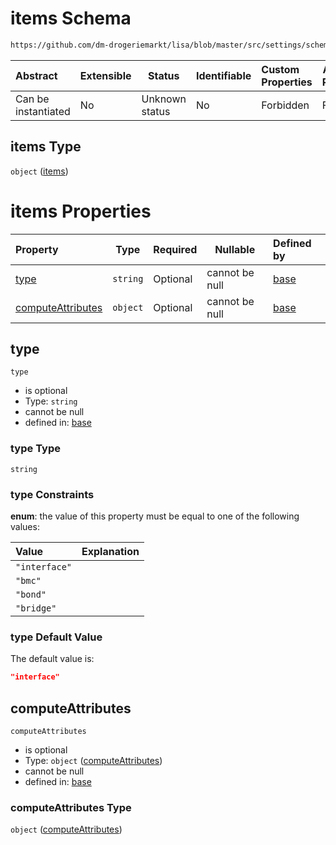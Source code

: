# items Schema

```txt
https://github.com/dm-drogeriemarkt/lisa/blob/master/src/settings/schema.json#/properties/default_configs/properties/interfaces_attributes/items
```




| Abstract            | Extensible | Status         | Identifiable | Custom Properties | Additional Properties | Access Restrictions | Defined In                                                                               |
| :------------------ | ---------- | -------------- | ------------ | :---------------- | --------------------- | ------------------- | ---------------------------------------------------------------------------------------- |
| Can be instantiated | No         | Unknown status | No           | Forbidden         | Forbidden             | none                | [settings.schema.json\*](../../src/settings/settings.schema.json "open original schema") |

## items Type

`object` ([items](settings-properties-default_configs-properties-interfaces_attributes-items.md))

# items Properties

| Property                                | Type     | Required | Nullable       | Defined by                                                                                                                                                                                                                                                                                              |
| :-------------------------------------- | -------- | -------- | -------------- | :------------------------------------------------------------------------------------------------------------------------------------------------------------------------------------------------------------------------------------------------------------------------------------------------------ |
| [type](#type)                           | `string` | Optional | cannot be null | [base](settings-properties-default_configs-properties-interfaces_attributes-items-properties-type.md "https&#x3A;//github.com/dm-drogeriemarkt/lisa/blob/master/src/settings/schema.json#/properties/default_configs/properties/interfaces_attributes/items/properties/type")                           |
| [computeAttributes](#computeattributes) | `object` | Optional | cannot be null | [base](settings-properties-default_configs-properties-interfaces_attributes-items-properties-computeattributes.md "https&#x3A;//github.com/dm-drogeriemarkt/lisa/blob/master/src/settings/schema.json#/properties/default_configs/properties/interfaces_attributes/items/properties/computeAttributes") |

## type




`type`

-   is optional
-   Type: `string`
-   cannot be null
-   defined in: [base](settings-properties-default_configs-properties-interfaces_attributes-items-properties-type.md "https&#x3A;//github.com/dm-drogeriemarkt/lisa/blob/master/src/settings/schema.json#/properties/default_configs/properties/interfaces_attributes/items/properties/type")

### type Type

`string`

### type Constraints

**enum**: the value of this property must be equal to one of the following values:

| Value         | Explanation |
| :------------ | ----------- |
| `"interface"` |             |
| `"bmc"`       |             |
| `"bond"`      |             |
| `"bridge"`    |             |

### type Default Value

The default value is:

```json
"interface"
```

## computeAttributes




`computeAttributes`

-   is optional
-   Type: `object` ([computeAttributes](settings-properties-default_configs-properties-interfaces_attributes-items-properties-computeattributes.md))
-   cannot be null
-   defined in: [base](settings-properties-default_configs-properties-interfaces_attributes-items-properties-computeattributes.md "https&#x3A;//github.com/dm-drogeriemarkt/lisa/blob/master/src/settings/schema.json#/properties/default_configs/properties/interfaces_attributes/items/properties/computeAttributes")

### computeAttributes Type

`object` ([computeAttributes](settings-properties-default_configs-properties-interfaces_attributes-items-properties-computeattributes.md))
